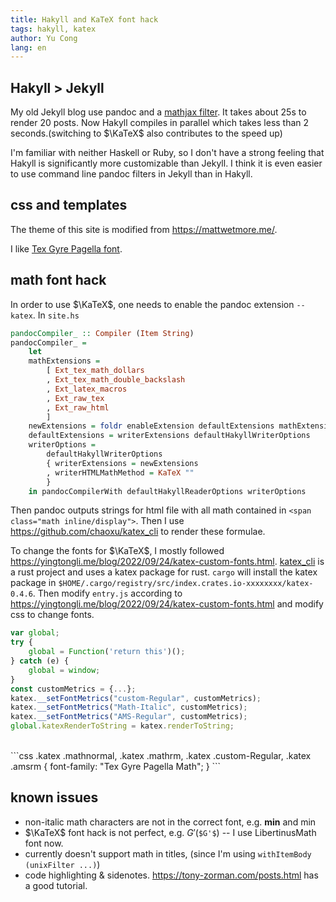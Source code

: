 ```yaml
---
title: Hakyll and KaTeX font hack
tags: hakyll, katex
author: Yu Cong
lang: en
---
```


## Hakyll > Jekyll

My old Jekyll blog use pandoc and a [mathjax filter](https://github.com/lierdakil/mathjax-pandoc-filter). It takes about 25s to render 20 posts. Now Hakyll compiles in parallel which takes less than 2 seconds.(switching to $\KaTeX$ also contributes to the speed up)

I'm familiar with neither Haskell or Ruby, so I don't have a strong feeling that Hakyll is significantly more customizable than Jekyll. I think it is even easier to use command line pandoc filters in Jekyll than in Hakyll. 

## css and templates

The theme of this site is modified from <https://mattwetmore.me/>.

I like [Tex Gyre Pagella font](https://ctan.org/pkg/tex-gyre-pagella?lang=en).

## math font hack

In order to use $\KaTeX$, one needs to enable the pandoc extension `--katex`. In `site.hs`
```haskell
pandocCompiler_ :: Compiler (Item String)
pandocCompiler_ =
    let
    mathExtensions =
        [ Ext_tex_math_dollars
        , Ext_tex_math_double_backslash
        , Ext_latex_macros
        , Ext_raw_tex
        , Ext_raw_html
        ]
    newExtensions = foldr enableExtension defaultExtensions mathExtensions
    defaultExtensions = writerExtensions defaultHakyllWriterOptions
    writerOptions =
        defaultHakyllWriterOptions
        { writerExtensions = newExtensions
        , writerHTMLMathMethod = KaTeX ""
        }
    in pandocCompilerWith defaultHakyllReaderOptions writerOptions
```

Then pandoc outputs strings for html file with all math contained in `<span class="math inline/display">`. Then I use <https://github.com/chaoxu/katex_cli> to render these formulae.


To change the fonts for $\KaTeX$, I mostly followed <https://yingtongli.me/blog/2022/09/24/katex-custom-fonts.html>.
[katex_cli](https://github.com/chaoxu/katex_cli) is a rust project and uses a katex package for rust. `cargo` will install the katex package in `$HOME/.cargo/registry/src/index.crates.io-xxxxxxxx/katex-0.4.6`. Then modify `entry.js` according to <https://yingtongli.me/blog/2022/09/24/katex-custom-fonts.html> and modify css to change fonts.

```js
var global;
try {
    global = Function('return this')();
} catch (e) {
    global = window;
}
const customMetrics = {...};
katex.__setFontMetrics("custom-Regular", customMetrics);
katex.__setFontMetrics("Math-Italic", customMetrics);
katex.__setFontMetrics("AMS-Regular", customMetrics);
global.katexRenderToString = katex.renderToString;

```
<br>
```css
.katex .mathnormal, .katex .mathrm, .katex .custom-Regular, .katex .amsrm {
	font-family: "Tex Gyre Pagella Math";
}
```

## known issues

- non-italic math characters are not in the correct font, e.g. **min** and $\min$
- $\KaTeX$ font hack is not perfect, e.g. $G'$(`$G'$`) -- I use LibertinusMath font now.
- currently doesn't support math in titles, (since I'm using `withItemBody (unixFilter ...)`)
- code highlighting & sidenotes. <https://tony-zorman.com/posts.html> has a good tutorial.
